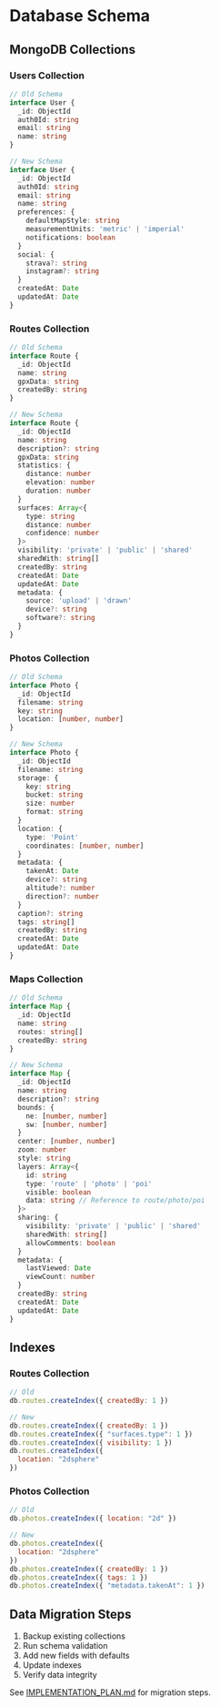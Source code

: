 # Database Schema

## MongoDB Collections

### Users Collection
```typescript
// Old Schema
interface User {
  _id: ObjectId
  auth0Id: string
  email: string
  name: string
}

// New Schema
interface User {
  _id: ObjectId
  auth0Id: string
  email: string
  name: string
  preferences: {
    defaultMapStyle: string
    measurementUnits: 'metric' | 'imperial'
    notifications: boolean
  }
  social: {
    strava?: string
    instagram?: string
  }
  createdAt: Date
  updatedAt: Date
}
```

### Routes Collection
```typescript
// Old Schema
interface Route {
  _id: ObjectId
  name: string
  gpxData: string
  createdBy: string
}

// New Schema
interface Route {
  _id: ObjectId
  name: string
  description?: string
  gpxData: string
  statistics: {
    distance: number
    elevation: number
    duration: number
  }
  surfaces: Array<{
    type: string
    distance: number
    confidence: number
  }>
  visibility: 'private' | 'public' | 'shared'
  sharedWith: string[]
  createdBy: string
  createdAt: Date
  updatedAt: Date
  metadata: {
    source: 'upload' | 'drawn'
    device?: string
    software?: string
  }
}
```

### Photos Collection
```typescript
// Old Schema
interface Photo {
  _id: ObjectId
  filename: string
  key: string
  location: [number, number]
}

// New Schema
interface Photo {
  _id: ObjectId
  filename: string
  storage: {
    key: string
    bucket: string
    size: number
    format: string
  }
  location: {
    type: 'Point'
    coordinates: [number, number]
  }
  metadata: {
    takenAt: Date
    device?: string
    altitude?: number
    direction?: number
  }
  caption?: string
  tags: string[]
  createdBy: string
  createdAt: Date
  updatedAt: Date
}
```

### Maps Collection
```typescript
// Old Schema
interface Map {
  _id: ObjectId
  name: string
  routes: string[]
  createdBy: string
}

// New Schema
interface Map {
  _id: ObjectId
  name: string
  description?: string
  bounds: {
    ne: [number, number]
    sw: [number, number]
  }
  center: [number, number]
  zoom: number
  style: string
  layers: Array<{
    id: string
    type: 'route' | 'photo' | 'poi'
    visible: boolean
    data: string // Reference to route/photo/poi
  }>
  sharing: {
    visibility: 'private' | 'public' | 'shared'
    sharedWith: string[]
    allowComments: boolean
  }
  metadata: {
    lastViewed: Date
    viewCount: number
  }
  createdBy: string
  createdAt: Date
  updatedAt: Date
}
```

## Indexes

### Routes Collection
```javascript
// Old
db.routes.createIndex({ createdBy: 1 })

// New
db.routes.createIndex({ createdBy: 1 })
db.routes.createIndex({ "surfaces.type": 1 })
db.routes.createIndex({ visibility: 1 })
db.routes.createIndex({ 
  location: "2dsphere"
})
```

### Photos Collection
```javascript
// Old
db.photos.createIndex({ location: "2d" })

// New
db.photos.createIndex({ 
  location: "2dsphere"
})
db.photos.createIndex({ createdBy: 1 })
db.photos.createIndex({ tags: 1 })
db.photos.createIndex({ "metadata.takenAt": 1 })
```

## Data Migration Steps
1. Backup existing collections
2. Run schema validation
3. Add new fields with defaults
4. Update indexes
5. Verify data integrity

See [IMPLEMENTATION_PLAN.md](IMPLEMENTATION_PLAN.md) for migration steps.